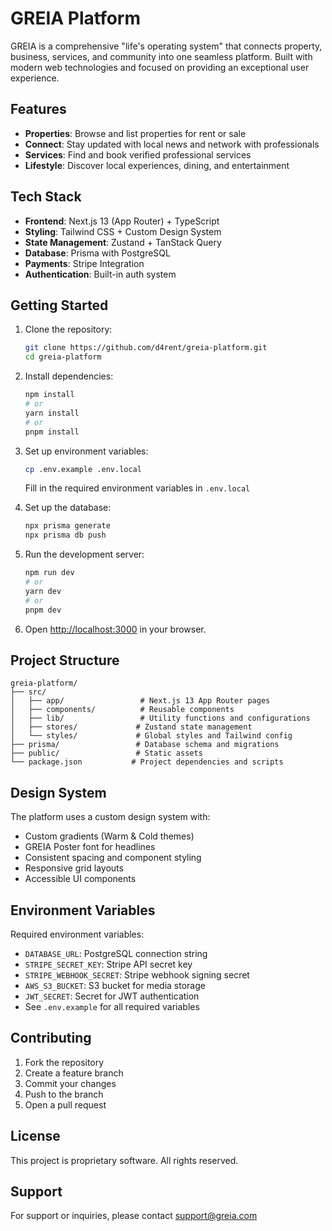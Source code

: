 # GREIA Platform

GREIA is a comprehensive "life's operating system" that connects property, business, services, and community into one seamless platform. Built with modern web technologies and focused on providing an exceptional user experience.

## Features

- **Properties**: Browse and list properties for rent or sale
- **Connect**: Stay updated with local news and network with professionals
- **Services**: Find and book verified professional services
- **Lifestyle**: Discover local experiences, dining, and entertainment

## Tech Stack

- **Frontend**: Next.js 13 (App Router) + TypeScript
- **Styling**: Tailwind CSS + Custom Design System
- **State Management**: Zustand + TanStack Query
- **Database**: Prisma with PostgreSQL
- **Payments**: Stripe Integration
- **Authentication**: Built-in auth system

## Getting Started

1. Clone the repository:
   ```bash
   git clone https://github.com/d4rent/greia-platform.git
   cd greia-platform
   ```

2. Install dependencies:
   ```bash
   npm install
   # or
   yarn install
   # or
   pnpm install
   ```

3. Set up environment variables:
   ```bash
   cp .env.example .env.local
   ```
   Fill in the required environment variables in `.env.local`

4. Set up the database:
   ```bash
   npx prisma generate
   npx prisma db push
   ```

5. Run the development server:
   ```bash
   npm run dev
   # or
   yarn dev
   # or
   pnpm dev
   ```

6. Open [http://localhost:3000](http://localhost:3000) in your browser.

## Project Structure

```
greia-platform/
├── src/
│   ├── app/                 # Next.js 13 App Router pages
│   ├── components/          # Reusable components
│   ├── lib/                 # Utility functions and configurations
│   ├── stores/             # Zustand state management
│   └── styles/             # Global styles and Tailwind config
├── prisma/                 # Database schema and migrations
├── public/                 # Static assets
└── package.json           # Project dependencies and scripts
```

## Design System

The platform uses a custom design system with:
- Custom gradients (Warm & Cold themes)
- GREIA Poster font for headlines
- Consistent spacing and component styling
- Responsive grid layouts
- Accessible UI components

## Environment Variables

Required environment variables:
- `DATABASE_URL`: PostgreSQL connection string
- `STRIPE_SECRET_KEY`: Stripe API secret key
- `STRIPE_WEBHOOK_SECRET`: Stripe webhook signing secret
- `AWS_S3_BUCKET`: S3 bucket for media storage
- `JWT_SECRET`: Secret for JWT authentication
- See `.env.example` for all required variables

## Contributing

1. Fork the repository
2. Create a feature branch
3. Commit your changes
4. Push to the branch
5. Open a pull request

## License

This project is proprietary software. All rights reserved.

## Support

For support or inquiries, please contact support@greia.com